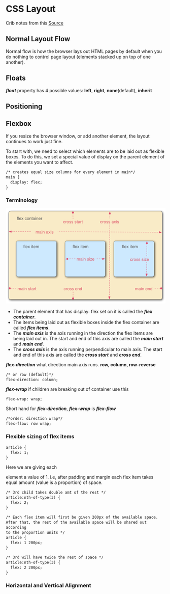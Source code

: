 # CSS Layout
Crib notes from this [Source](https://developer.mozilla.org/en-US/docs/Learn/CSS/CSS_layout/Flexbox)

## Normal Layout Flow
Normal flow is how the browser lays out HTML pages by default when you do nothing to control page layout (elements stacked up on top of one another).

## Floats
***float*** property has 4 possible values: **left**, **right**, **none**(default), **inherit**

## Positioning

## Flexbox
If you resize the browser window, or add another element, the layout continues to work just fine.

To start with, we need to select which elements are to be laid out as flexible boxes. To do this, we set a special value of display on the parent element of the elements you want to affect.
```
/* creates equal size columns for every element in main*/
main {
  display: flex;
}
```

### Terminology
![Flex_terms](images/flex_terms.png)

- The parent element that has display: flex set on it is called the _**flex container**_.
- The items being laid out as flexible boxes inside the flex container are called _**flex items**_.
- The _**main axis**_ is the axis running in the direction the flex items are being laid out in. The start and end of this axis are called the _**main start**_ and _**main end**_.
- The _**cross axis**_ is the axis running perpendicular to main axis. The start and end of this axis are called the _**cross start**_ and _**cross end**_.


***flex-direction*** what direction main axis runs. **row, column, row-reverse**
```
/* or row (default)*/
flex-direction: column;
```
***flex-wrap*** if children are breaking out of container use this
```
flex-wrap: wrap;
```
Short hand for ***flex-direction***, ***flex-wrap*** is ***flex-flow***
```
/*order: direction wrap*/
flex-flow: row wrap;
```

### Flexible sizing of flex items
```
article {
  flex: 1;
}
```
Here we are giving each <article> element a value of 1. i.e, after padding and margin each flex item takes equal amount (value is a proportion) of space.
```
/* 3rd child takes double amt of the rest */
article:nth-of-type(3) {
  flex: 2;
}
```
```
/* Each flex item will first be given 200px of the available space. 
After that, the rest of the available space will be shared out according 
to the proportion units */
article {
  flex: 1 200px;
}
```
```
/* 3rd will have twice the rest of space */
article:nth-of-type(3) {
  flex: 2 200px;
}
```

### Horizontal and Vertical Alignment









